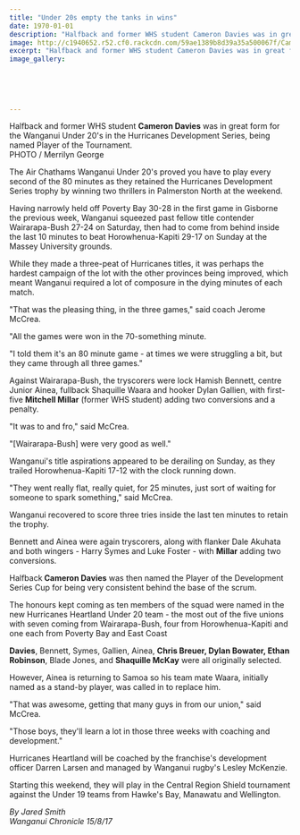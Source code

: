 ```yaml
---
title: "Under 20s empty the tanks in wins"
date: 1970-01-01
description: "Halfback and former WHS student Cameron Davies was in great form for the Wanganui Under 20's in the Hurricanes Development Series, being named Player of the Tournament..."
image: http://c1940652.r52.cf0.rackcdn.com/59ae1389b8d39a35a500067f/Cameron-Davies-ex-WU-U20-chron-15-Aug.jpg
excerpt: "Halfback and former WHS student Cameron Davies was in great form for the Wanganui Under 20's in the Hurricanes Development Series, being named Player of the Tournament."
image_gallery:
    
    
    
    
    
---
```


<p><span>Halfback and former WHS student <strong>Cameron Davies</strong> was in great form for the Wanganui Under 20's in the Hurricanes Development Series, being named Player of the Tournament.<br />PHOTO / Merrilyn George</span></p>
<p class="element element-paragraph">The Air Chathams Wanganui Under 20's proved you have to play every second of the 80 minutes as they retained the Hurricanes Development Series trophy by winning two thrillers in Palmerston North at the weekend.</p>
<p class="element element-paragraph">Having narrowly held off Poverty Bay 30-28 in the first game in Gisborne the previous week, Wanganui squeezed past fellow title contender Wairarapa-Bush 27-24 on Saturday, then had to come from behind inside the last 10 minutes to beat Horowhenua-Kapiti 29-17 on Sunday at the Massey University grounds.</p>
<p class="element element-paragraph">While they made a three-peat of Hurricanes titles, it was perhaps the hardest campaign of the lot with the other provinces being improved, which meant Wanganui required a lot of composure in the dying minutes of each match.</p>
<p class="element element-paragraph">"That was the pleasing thing, in the three games," said coach Jerome McCrea.</p>
<p class="element element-paragraph">"All the games were won in the 70-something minute.</p>
<p class="element element-paragraph">"I told them it's an 80 minute game - at times we were struggling a bit, but they came through all three games."</p>
<p class="element element-paragraph">Against Wairarapa-Bush, the tryscorers were lock Hamish Bennett, centre Junior Ainea, fullback Shaquille Waara and hooker Dylan Gallien, with first-five <strong>Mitchell Millar</strong> (former WHS student) adding two conversions and a penalty.</p>
<p class="element element-paragraph">"It was to and fro," said McCrea.</p>
<p class="element element-paragraph">"[Wairarapa-Bush] were very good as well."</p>
<p class="element element-paragraph">Wanganui's title aspirations appeared to be derailing on Sunday, as they trailed Horowhenua-Kapiti 17-12 with the clock running down.</p>
<p class="element element-paragraph">"They went really flat, really quiet, for 25 minutes, just sort of waiting for someone to spark something," said McCrea.</p>
<p class="element element-paragraph">Wanganui recovered to score three tries inside the last ten minutes to retain the trophy.</p>
<p class="element element-paragraph">Bennett and Ainea were again tryscorers, along with flanker Dale Akuhata and both wingers - Harry Symes and Luke Foster - with <strong>Millar</strong> adding two conversions.</p>
<p class="element element-paragraph">Halfback<strong> Cameron Davies</strong> was then named the Player of the Development Series Cup for being very consistent behind the base of the scrum.</p>
<p class="element element-paragraph">The honours kept coming as ten members of the squad were named in the new Hurricanes Heartland Under 20 team - the most out of the five unions with seven coming from Wairarapa-Bush, four from Horowhenua-Kapiti and one each from Poverty Bay and East Coast</p>
<p class="element element-paragraph"><strong>Davies</strong>, Bennett, Symes, Gallien, Ainea, <strong>Chris Breuer, Dylan Bowater, Ethan Robinson</strong>, Blade Jones, and <strong>Shaquille McKay</strong> were all originally selected.</p>
<p class="element element-paragraph">However, Ainea is returning to Samoa so his team mate Waara, initially named as a stand-by player, was called in to replace him.</p>
<p class="element element-paragraph">"That was awesome, getting that many guys in from our union," said McCrea.</p>
<p class="element element-paragraph">"Those boys, they'll learn a lot in those three weeks with coaching and development."</p>
<p class="element element-paragraph">Hurricanes Heartland will be coached by the franchise's development officer Darren Larsen and managed by Wanganui rugby's Lesley McKenzie.</p>
<p class="element element-paragraph">Starting this weekend, they will play in the Central Region Shield tournament against the Under 19 teams from Hawke's Bay, Manawatu and Wellington.</p>
<p class="element element-paragraph"><em>By Jared Smith</em><br /><em>Wanganui Chronicle 15/8/17</em></p>

